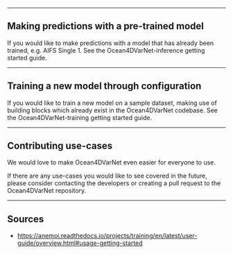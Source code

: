 

---
## Making predictions with a pre-trained model

If you would like to make predictions with a model that has already been trained, e.g. AIFS Single 1. See the Ocean4DVarNet-inference getting started guide.


---
## Training a new model through configuration

If you would like to train a new model on a sample dataset, making use of building blocks which already exist in the Ocean4DVarNet codebase. See the Ocean4DVarNet-training getting started guide.

---
## Contributing use-cases

We would love to make Ocean4DVarNet even easier for everyone to use.

If there are any use-cases you would like to see covered in the future, please consider contacting the developers or creating a pull request to the Ocean4DVarNet repository.


---
## Sources

- https://anemoi.readthedocs.io/projects/training/en/latest/user-guide/overview.html#usage-getting-started
